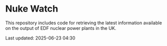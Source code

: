 # Nuke Watch

This repository includes code for retrieving the latest information available on the output of EDF nuclear power plants in the UK.

Last updated: 2025-06-23 04:30